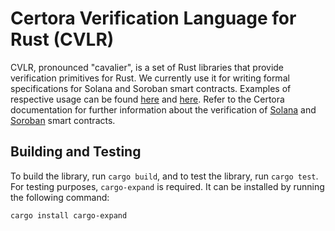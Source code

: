 # Certora Verification Language for Rust (CVLR)

CVLR, pronounced "cavalier", is a set of Rust libraries that provide
verification primitives for Rust. We currently use it for writing formal specifications for Solana and Soroban smart contracts.
Examples of respective usage can be found [here](https://github.com/Certora/SolanaExamples) and [here](https://github.com/Certora/sunbeam-tutorials).
Refer to the Certora documentation for further information about the verification of [Solana](https://docs.certora.com/en/latest/docs/solana/index.html) and [Soroban](https://docs.certora.com/en/latest/docs/sunbeam/index.html) smart contracts.

## Building and Testing

To build the library, run `cargo build`, and to test the library, run `cargo test`.
For testing purposes, `cargo-expand` is required.
It can be installed by running the following command:

```bash
cargo install cargo-expand
```

